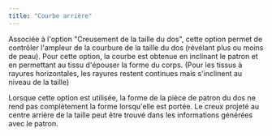 ```yaml
---
title: "Courbe arrière"
---
```


Associée à l'option "Creusement de la taille du dos", cette option permet de contrôler l'ampleur de la courbure de la taille du dos (révélant plus ou moins de peau). Pour cette option, la courbe est obtenue en inclinant le patron et en permettant au tissu d'épouser la forme du corps. (Pour les tissus à rayures horizontales, les rayures restent continues mais s'inclinent au niveau de la taille)

Lorsque cette option est utilisée, la forme de la pièce de patron du dos ne rend pas complètement la forme lorsqu'elle est portée. Le creux projeté au centre arrière de la taille peut être trouvé dans les informations générées avec le patron.

